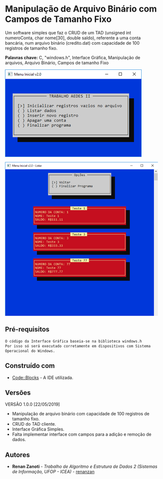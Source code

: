 # Manipulação de Arquivo Binário com Campos de Tamanho Fixo
Um software simples que faz o CRUD de um TAD (unsigned int numeroConta, char nome[30], double saldo), referente a uma conta bancária, num arquivo binário (credito.dat) com capacidade de 100 registros de tamanho fixo.

**Palavras chave:** C, "windows.h", Interface Gráfica, Manipulação de arquivos, Arquivo Binário, Campos de tamanho Fixo

![](preview/image1.png)

![](preview/image2.png)

## Pré-requisitos
```
O código da Interface Gráfica baseia-se na biblioteca windows.h
Por isso só será executado corretamente em dispositivos com Sistema Operacional do Windows.
```

## Construído com
* [Code::Blocks](http://www.codeblocks.org/) - A IDE utilizada.

## Versões
VERSÃO 1.0.0 [22/05/2019]
* Manipulação de arquivo binário com capacidade de 100 registros de tamanho fixo.
* CRUD do TAD cliente.
* Interface Gráfica Simples.
* Falta implementar interface com campos para a adição e remoção de dados.

## Autores
* **Renan Zanoti** - *Trabalho de Algoritmo e Estrutura de Dados 2 (Sistemas de Informação, UFOP - ICEA)* - [renanzan](https://github.com/renanzan)
